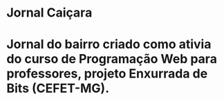 # Jornal  Caiçara

<h1> Jornal do bairro criado como ativia do curso de Programação Web para professores, projeto Enxurrada de Bits (CEFET-MG).</h1>
